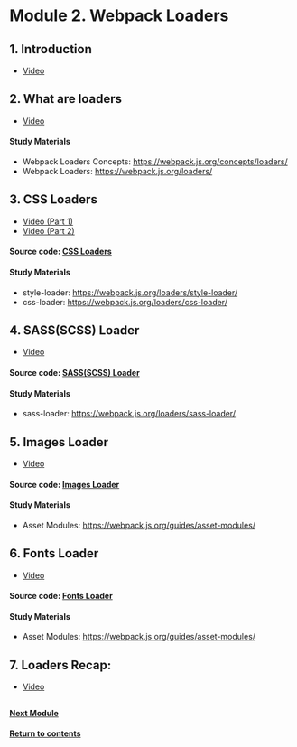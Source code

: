 # Module 2. Webpack Loaders
## 1. Introduction
- [Video](https://youtu.be/dIaZLzW5iS0)

## 2. What are loaders
- [Video](https://youtu.be/GPLW5VBQMM4)

#### Study Materials
- Webpack Loaders Concepts: https://webpack.js.org/concepts/loaders/
- Webpack Loaders: https://webpack.js.org/loaders/

## 3. CSS Loaders
- [Video (Part 1)](https://youtu.be/PO7s-6278Ww)
- [Video (Part 2)](https://youtu.be/dDEyor8vRaA)

#### Source code: [CSS Loaders](https://github.com/yaskutsWeb/webpack-course/tree/master/source/module%202/1.%20CSS%20loaders%20%5Blesson%203%5D)

#### Study Materials
- style-loader: https://webpack.js.org/loaders/style-loader/
- css-loader: https://webpack.js.org/loaders/css-loader/

## 4. SASS(SCSS) Loader
- [Video](https://youtu.be/T3AzrlKNXIw)

#### Source code: [SASS(SCSS) Loader](https://github.com/yaskutsWeb/webpack-course/tree/master/source/module%202/2.%20SCSS%20loader%20%5Blesson%204%5D)

#### Study Materials
- sass-loader: https://webpack.js.org/loaders/sass-loader/

## 5. Images Loader
- [Video](https://youtu.be/QqG8JGNjne0)

#### Source code: [Images Loader](https://github.com/yaskutsWeb/webpack-course/tree/master/source/module%202/3.%20Images%20Loader%20%5Blesson%205%5D)

#### Study Materials
- Asset Modules: https://webpack.js.org/guides/asset-modules/

## 6. Fonts Loader
- [Video](https://youtu.be/eI6B74qrfos)

#### Source code: [Fonts Loader](https://github.com/yaskutsWeb/webpack-course/tree/master/source/module%202/4.%20Fonts%20Loader%20%5Blesson%206%5D)

#### Study Materials
- Asset Modules: https://webpack.js.org/guides/asset-modules/

## 7. Loaders Recap:
- [Video](https://youtu.be/74zq_JAC0xI)

##
#### [Next Module](https://github.com/yaskutsWeb/webpack-course/blob/master/source/module%203/Module%203.md)
#### [Return to contents](https://github.com/yaskutsWeb/webpack-course)
##
